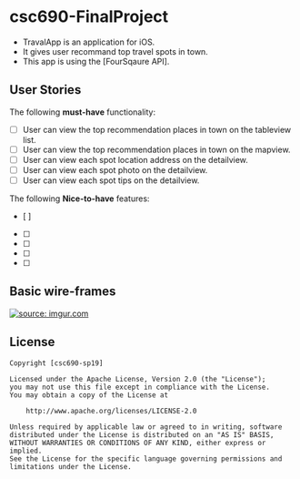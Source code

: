 # csc690-FinalProject

* TravalApp is an application for iOS.
* It gives user recommand top travel spots in town.
* This app is using the [FourSqaure API].

## User Stories

The following **must-have** functionality:

* [ ] User can view the top recommendation places in town on the tableview list. 
* [ ] User can view the top recommendation places in town on the mapview. 
* [ ] User can view each spot location address on the detailview. 
* [ ] User can view each spot photo on the detailview. 
* [ ] User can view each spot tips on the detailview. 

The following **Nice-to-have** features:
* [ ] 
* [ ] 
* [ ] 
* [ ] 
* [ ] 

## Basic wire-frames


<a href="https://imgur.com/uFVWhNy"><img src="https://i.imgur.com/uFVWhNy.png" title="source: imgur.com" /></a>


## License

    Copyright [csc690-sp19] 

    Licensed under the Apache License, Version 2.0 (the "License");
    you may not use this file except in compliance with the License.
    You may obtain a copy of the License at

        http://www.apache.org/licenses/LICENSE-2.0

    Unless required by applicable law or agreed to in writing, software
    distributed under the License is distributed on an "AS IS" BASIS,
    WITHOUT WARRANTIES OR CONDITIONS OF ANY KIND, either express or implied.
    See the License for the specific language governing permissions and
    limitations under the License.
